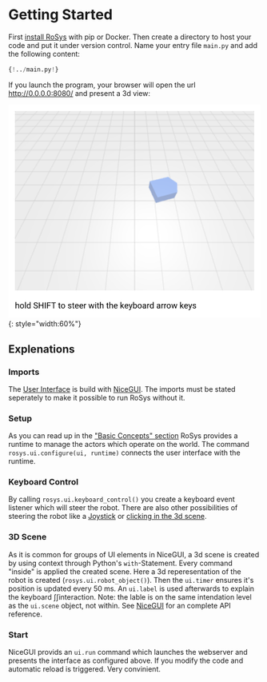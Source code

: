 # Getting Started

First [install RoSys](installation.md) with pip or Docker.
Then create a directory to host your code and put it under version control.
Name your entry file `main.py` and add the following content:

```Python
{!../main.py!}
```

If you launch the program, your browser will open the url <http://0.0.0.0:8080/> and present a 3d view:

![Screenshot](getting_started_01.png){: style="width:60%"}

## Explenations

### Imports

The [User Interface](user_interface.md) is build with [NiceGUI](https://nicegui.io).
The imports must be stated seperately to make it possible to run RoSys without it.

### Setup

As you can read up in the ["Basic Concepts" section](basic_concepts.md) RoSys provides a runtime to manage the actors which operate on the world. The command `rosys.ui.configure(ui, runtime)` connects the user interface with the runtime.

### Keyboard Control

By calling `rosys.ui.keyboard_control()` you create a keyboard event listener which will steer the robot.
There are also other possibilities of steering the robot like a [Joystick](user_interface.md#joystick) or [clicking in the 3d scene](user_interface.md#click-handler).

### 3D Scene

As it is common for groups of UI elements in NiceGUI, a 3d scene is created by using context through Python's `with`-Statement.
Every command "inside" is applied the created scene. Here a 3d reperesentation of the robot is created (`rosys.ui.robot_object()`). Then the `ui.timer` ensures it's position is updated every 50 ms.
An `ui.label` is used afterwards to explain the keyboard ∫∫interaction. Note: the lable is on the same intendation level as the `ui.scene` object, not within. See [NiceGUI](https://nicegui.io) for an complete API reference.

### Start

NiceGUI provids an `ui.run` command which launches the webserver and presents the interface as configured above.
If you modify the code and automatic reload is triggered. Very convinient.

